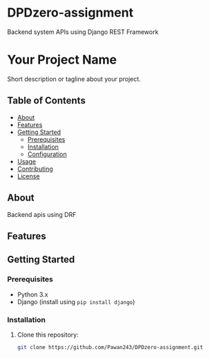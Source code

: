 # DPDzero-assignment
Backend system APIs using Django REST Framework

# Your Project Name

Short description or tagline about your project.

## Table of Contents

- [About](#about)
- [Features](#features)
- [Getting Started](#getting-started)
  - [Prerequisites](#prerequisites)
  - [Installation](#installation)
  - [Configuration](#configuration)
- [Usage](#usage)
- [Contributing](#contributing)
- [License](#license)

## About

Backend apis using DRF

## Features


## Getting Started

### Prerequisites

- Python 3.x
- Django (install using `pip install django`)


### Installation

1. Clone this repository:
   ```bash
   git clone https://github.com/Pawan243/DPDzero-assignment.git
